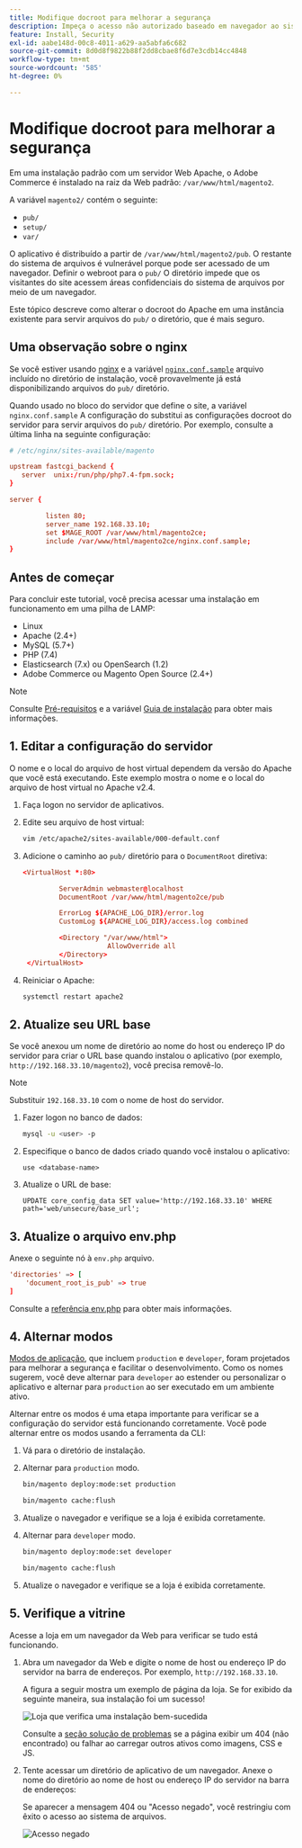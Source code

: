 ```yaml
---
title: Modifique docroot para melhorar a segurança
description: Impeça o acesso não autorizado baseado em navegador ao sistema de arquivos local Adobe Commerce ou Magento Open Source.
feature: Install, Security
exl-id: aabe148d-00c8-4011-a629-aa5abfa6c682
source-git-commit: 8d0d8f9822b88f2dd8cbae8f6d7e3cdb14cc4848
workflow-type: tm+mt
source-wordcount: '585'
ht-degree: 0%

---
```


# Modifique docroot para melhorar a segurança

Em uma instalação padrão com um servidor Web Apache, o Adobe Commerce é instalado na raiz da Web padrão: `/var/www/html/magento2`.

A variável `magento2/` contém o seguinte:

- `pub/`
- `setup/`
- `var/`

O aplicativo é distribuído a partir de `/var/www/html/magento2/pub`. O restante do sistema de arquivos é vulnerável porque pode ser acessado de um navegador.
Definir o webroot para o `pub/` O diretório impede que os visitantes do site acessem áreas confidenciais do sistema de arquivos por meio de um navegador.

Este tópico descreve como alterar o docroot do Apache em uma instância existente para servir arquivos do `pub/` o diretório, que é mais seguro.

## Uma observação sobre o nginx

Se você estiver usando [nginx](../prerequisites/web-server/nginx.md) e a variável [`nginx.conf.sample`](https://github.com/magento/magento2/blob/2.4/nginx.conf.sample) arquivo incluído no diretório de instalação, você provavelmente já está disponibilizando arquivos do `pub/` diretório.

Quando usado no bloco do servidor que define o site, a variável `nginx.conf.sample` A configuração do substitui as configurações docroot do servidor para servir arquivos do `pub/` diretório. Por exemplo, consulte a última linha na seguinte configuração:

```conf
# /etc/nginx/sites-available/magento

upstream fastcgi_backend {
   server  unix:/run/php/php7.4-fpm.sock;
}

server {

         listen 80;
         server_name 192.168.33.10;
         set $MAGE_ROOT /var/www/html/magento2ce;
         include /var/www/html/magento2ce/nginx.conf.sample;
}
```

## Antes de começar

Para concluir este tutorial, você precisa acessar uma instalação em funcionamento em uma pilha de LAMP:

- Linux
- Apache (2.4+)
- MySQL (5.7+)
- PHP (7.4)
- Elasticsearch (7.x) ou OpenSearch (1.2)
- Adobe Commerce ou Magento Open Source (2.4+)

>[!NOTE]
>
>Consulte [Pré-requisitos](../prerequisites/overview.md) e a variável [Guia de instalação](../overview.md) para obter mais informações.

## 1. Editar a configuração do servidor

O nome e o local do arquivo de host virtual dependem da versão do Apache que você está executando. Este exemplo mostra o nome e o local do arquivo de host virtual no Apache v2.4.

1. Faça logon no servidor de aplicativos.
1. Edite seu arquivo de host virtual:

   ```bash
   vim /etc/apache2/sites-available/000-default.conf
   ```

1. Adicione o caminho ao `pub/` diretório para o `DocumentRoot` diretiva:

   ```conf
   <VirtualHost *:80>
   
            ServerAdmin webmaster@localhost
            DocumentRoot /var/www/html/magento2ce/pub
   
            ErrorLog ${APACHE_LOG_DIR}/error.log
            CustomLog ${APACHE_LOG_DIR}/access.log combined
   
            <Directory "/var/www/html">
                        AllowOverride all
            </Directory>
    </VirtualHost>
   ```

1. Reiniciar o Apache:

   ```bash
   systemctl restart apache2
   ```

## 2. Atualize seu URL base

Se você anexou um nome de diretório ao nome do host ou endereço IP do servidor para criar o URL base quando instalou o aplicativo (por exemplo, `http://192.168.33.10/magento2`), você precisa removê-lo.

>[!NOTE]
>
>Substituir `192.168.33.10` com o nome de host do servidor.

1. Fazer logon no banco de dados:

   ```bash
   mysql -u <user> -p
   ```

1. Especifique o banco de dados criado quando você instalou o aplicativo:

   ```shell
   use <database-name>
   ```

1. Atualize o URL de base:

   ```shell
   UPDATE core_config_data SET value='http://192.168.33.10' WHERE path='web/unsecure/base_url';
   ```

## 3. Atualize o arquivo env.php

Anexe o seguinte nó à `env.php` arquivo.

```conf
'directories' => [
    'document_root_is_pub' => true
]
```

Consulte a [referência env.php](../../configuration/reference/config-reference-envphp.md) para obter mais informações.

## 4. Alternar modos

[Modos de aplicação](../../configuration/bootstrap/application-modes.md), que incluem `production` e `developer`, foram projetados para melhorar a segurança e facilitar o desenvolvimento. Como os nomes sugerem, você deve alternar para `developer` ao estender ou personalizar o aplicativo e alternar para `production` ao ser executado em um ambiente ativo.

Alternar entre os modos é uma etapa importante para verificar se a configuração do servidor está funcionando corretamente. Você pode alternar entre os modos usando a ferramenta da CLI:

1. Vá para o diretório de instalação.
1. Alternar para `production` modo.

   ```bash
   bin/magento deploy:mode:set production
   ```

   ```bash
   bin/magento cache:flush
   ```

1. Atualize o navegador e verifique se a loja é exibida corretamente.
1. Alternar para `developer` modo.

   ```bash
   bin/magento deploy:mode:set developer
   ```

   ```bash
   bin/magento cache:flush
   ```

1. Atualize o navegador e verifique se a loja é exibida corretamente.

## 5. Verifique a vitrine

Acesse a loja em um navegador da Web para verificar se tudo está funcionando.

1. Abra um navegador da Web e digite o nome de host ou endereço IP do servidor na barra de endereços. Por exemplo, `http://192.168.33.10`.

   A figura a seguir mostra um exemplo de página da loja. Se for exibido da seguinte maneira, sua instalação foi um sucesso!

   ![Loja que verifica uma instalação bem-sucedida](../../assets/installation/install-success_store.png)

   Consulte a [seção solução de problemas](https://support.magento.com/hc/en-us/articles/360032994352) se a página exibir um 404 (não encontrado) ou falhar ao carregar outros ativos como imagens, CSS e JS.

1. Tente acessar um diretório de aplicativo de um navegador. Anexe o nome do diretório ao nome de host ou endereço IP do servidor na barra de endereços:

   Se aparecer a mensagem 404 ou &quot;Acesso negado&quot;, você restringiu com êxito o acesso ao sistema de arquivos.

   ![Acesso negado](../../assets/installation/access-denied.png)
